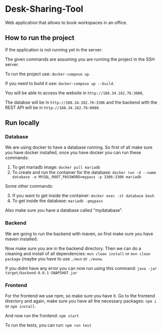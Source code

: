 # Desk-Sharing-Tool

Web application that allows to book workspaces in an office.

## How to run the project

If the application is not running yet in the server:

The given commands are assuming you are running the project in the SSH server.

To run the project use: `docker-compose up`.

If you need to build it use: `docker-compose up --build`.

You will be able to access the website in `http://188.34.162.76:3000`,

The databse will be in `http://188.34.162.76:3306` and the backend with the REST API will be in `http://188.34.162.76:8080`.


## Run locally

### Database

We are using docker to have a database running. So first of all make sure you have docker installed, once you have docker you can run these commands:

1. To get mariadb image: `docker pull mariadb`
2. To create and run the container for the database: `docker run -d --name database -e MYSQL_ROOT_PASSWORD=mypass -p 3306:3306 mariadb`

Some other commands:

3. If you want to get inside the container: `docker exec -it database bash`
4. To get inside the database: `mariadb -pmypass`

Also make sure you have a database called "mydatabase".

### Backend

We are going to run the backend with maven, so first make sure you have maven installed.

Now make sure you are in the backend directory. Then we can do a cleaning and install of all dependencies: `mvn clean install` or `mvn clean package` (maybe you have to use `./mvn` or `./mvnw`.

If you didnt have any error you can now run using this command: `java -jar target/backend-0.0.1-SNAPSHOT.jar `

### Frontend

For the frontend we use npm, so make sure you have it. Go to the frontend directory and again, make sure you have all the necessary packages: `npm i` or `npm install`.

And now run the frontend: `npm start`

To run the tests, you can run: `npm run test`

